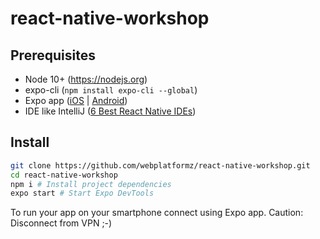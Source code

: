 # react-native-workshop
## Prerequisites
* Node 10+ (https://nodejs.org)
* expo-cli (`npm install expo-cli --global`)
* Expo app ([iOS](https://itunes.apple.com/app/apple-store/id982107779) | [Android](https://play.google.com/store/apps/details?id=host.exp.exponent&referrer=www))
* IDE like IntelliJ ([6 Best React Native IDEs](https://www.slant.co/topics/5864/~react-native-ide))

## Install
```sh
git clone https://github.com/webplatformz/react-native-workshop.git
cd react-native-workshop
npm i # Install project dependencies
expo start # Start Expo DevTools
```
To run your app on your smartphone connect using Expo app. Caution: Disconnect from VPN ;-)
